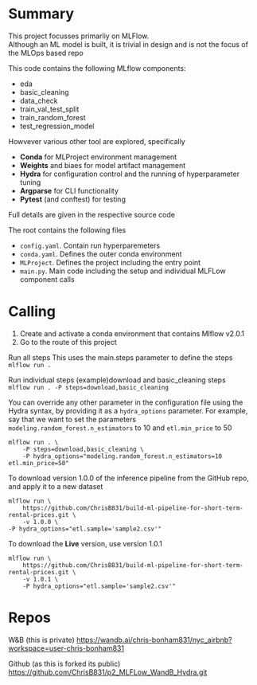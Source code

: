 # Summary
This project focusses primarliy on MLFlow.  
Although an ML model is built, it is trivial in design and is not the focus of the MLOps based repo

This code contains the following MLflow components:
* eda
* basic_cleaning
* data_check
* train_val_test_split
* train_random_forest
* test_regression_model

Howvever various other tool are explored, specifically
* **Conda** for MLProject environment management
* **Weights** and biaes for model artifact management
* **Hydra** for configuration control and the running of hyperparameter tuning
* **Argparse** for CLI functionality
* **Pytest** (and conftest) for testing



Full details are given in the respective source code


The root contains the following files

* `config.yaml`. Contain run hyperparemeters
* `conda.yaml`. Defines the outer conda environment
* `MLProject`. Defines the project including the entry point
* `main.py`. Main code including the setup and individual MLFLow component calls



# Calling

1) Create and activate a conda environment that contains Mlflow v2.0.1
2) Go to the route of this project



Run all steps This uses the main.steps parameter to define the steps  
`mlflow run .`



Run individual steps (example)download and basic_cleaning steps  
`mlflow run . -P steps=download,basic_cleaning`



You can override any other parameter in the configuration file using the Hydra syntax, by
providing it as a `hydra_options` parameter. For example, say that we want to set the parameters `modeling.random_forest.n_estimators` to 10 and `etl.min_price` to 50

```
mlflow run . \
	-P steps=download,basic_cleaning \
	-P hydra_options="modeling.random_forest.n_estimators=10 etl.min_price=50"
```



To download version 1.0.0 of the inference pipeline from the GitHub repo, and apply it to a new dataset

```
mlflow run \
	https://github.com/ChrisB831/build-ml-pipeline-for-short-term-rental-prices.git \
	-v 1.0.0 \
-P hydra_options="etl.sample='sample2.csv'"
```



To download the **Live** version, use version 1.0.1

```
mlflow run \
	https://github.com/ChrisB831/build-ml-pipeline-for-short-term-rental-prices.git \
	-v 1.0.1 \
	-P hydra_options="etl.sample='sample2.csv'"
```



# Repos
W&B (this is private)
https://wandb.ai/chris-bonham831/nyc_airbnb?workspace=user-chris-bonham831

Github (as this is forked its public)
https://github.com/ChrisB831/p2_MLFLow_WandB_Hydra.git
